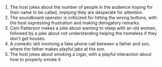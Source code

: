 1. The host jokes about the number of people in the audience hoping for their name to be called, implying they are desperate for attention.
2. The soundboard operator is criticized for hitting the wrong buttons, with the host expressing frustration and making derogatory remarks.
3. Cam Patterson makes a joke about wanting to sleep with an old woman, followed by a joke about not understanding helping the homeless if they don't get houses.
4. A comedic skit involving a fake phone call between a father and son, where the father makes playful jabs at the son.
5. The host jokes about smoking a cigar, with a playful interaction about how to properly smoke it.